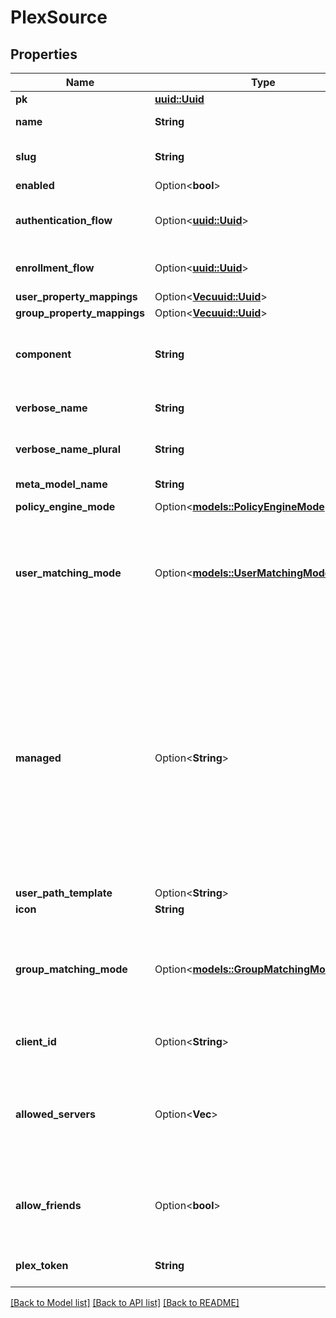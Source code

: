 # PlexSource

## Properties

Name | Type | Description | Notes
------------ | ------------- | ------------- | -------------
**pk** | [**uuid::Uuid**](uuid::Uuid.md) |  | [readonly]
**name** | **String** | Source's display Name. | 
**slug** | **String** | Internal source name, used in URLs. | 
**enabled** | Option<**bool**> |  | [optional]
**authentication_flow** | Option<[**uuid::Uuid**](uuid::Uuid.md)> | Flow to use when authenticating existing users. | [optional]
**enrollment_flow** | Option<[**uuid::Uuid**](uuid::Uuid.md)> | Flow to use when enrolling new users. | [optional]
**user_property_mappings** | Option<[**Vec<uuid::Uuid>**](uuid::Uuid.md)> |  | [optional]
**group_property_mappings** | Option<[**Vec<uuid::Uuid>**](uuid::Uuid.md)> |  | [optional]
**component** | **String** | Get object component so that we know how to edit the object | [readonly]
**verbose_name** | **String** | Return object's verbose_name | [readonly]
**verbose_name_plural** | **String** | Return object's plural verbose_name | [readonly]
**meta_model_name** | **String** | Return internal model name | [readonly]
**policy_engine_mode** | Option<[**models::PolicyEngineMode**](PolicyEngineMode.md)> |  | [optional]
**user_matching_mode** | Option<[**models::UserMatchingModeEnum**](UserMatchingModeEnum.md)> | How the source determines if an existing user should be authenticated or a new user enrolled. | [optional]
**managed** | Option<**String**> | Objects that are managed by authentik. These objects are created and updated automatically. This flag only indicates that an object can be overwritten by migrations. You can still modify the objects via the API, but expect changes to be overwritten in a later update. | [readonly]
**user_path_template** | Option<**String**> |  | [optional]
**icon** | **String** |  | [readonly]
**group_matching_mode** | Option<[**models::GroupMatchingModeEnum**](GroupMatchingModeEnum.md)> | How the source determines if an existing group should be used or a new group created. | [optional]
**client_id** | Option<**String**> | Client identifier used to talk to Plex. | [optional]
**allowed_servers** | Option<**Vec<String>**> | Which servers a user has to be a member of to be granted access. Empty list allows every server. | [optional]
**allow_friends** | Option<**bool**> | Allow friends to authenticate, even if you don't share a server. | [optional]
**plex_token** | **String** | Plex token used to check friends | 

[[Back to Model list]](../README.md#documentation-for-models) [[Back to API list]](../README.md#documentation-for-api-endpoints) [[Back to README]](../README.md)


